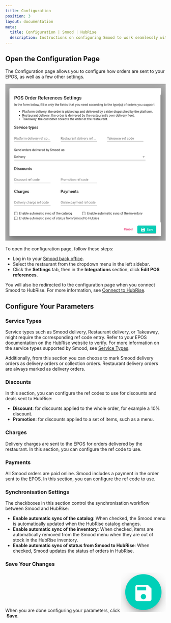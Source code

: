 ```yaml
---
title: Configuration
position: 3
layout: documentation
meta:
  title: Configuration | Smood | HubRise
  description: Instructions on configuring Smood to work seamlessly with your EPOS or other apps connected to HubRise. Configuration is simple.
---
```


## Open the Configuration Page

The Configuration page allows you to configure how orders are sent to your EPOS, as well as a few other settings.

![Smood configuration page](../images/003-en-configuration.png)

To open the configuration page, follow these steps:

- Log in to your [Smood back office](https://manager.smood.ch/).
- Select the restaurant from the dropdown menu in the left sidebar.
- Click the **Settings** tab, then in the **Integrations** section, click **Edit POS references**.

You will also be redirected to the configuration page when you connect Smood to HubRise. For more information, see [Connect to HubRise](/apps/smood/connect-hubrise).

## Configure Your Parameters

### Service Types

Service types such as Smood delivery, Restaurant delivery, or Takeaway, might require the corresponding ref code entry. Refer to your EPOS documentation on the HubRise website to verify. For more information on the service types supported by Smood, see [Service Types](/apps/smood/terminology#service-types).

Additionally, from this section you can choose to mark Smood delivery orders as delivery orders or collection orders. Restaurant delivery orders are always marked as delivery orders.

### Discounts

In this section, you can configure the ref codes to use for discounts and deals sent to HubRise:

- **Discount**: for discounts applied to the whole order, for example a 10% discount.
- **Promotion**: for discounts applied to a set of items, such as a menu.

### Charges

Delivery charges are sent to the EPOS for orders delivered by the restaurant. In this section, you can configure the ref code to use.

### Payments

All Smood orders are paid online. Smood includes a payment in the order sent to the EPOS. In this section, you can configure the ref code to use.

### Synchronisation Settings

The checkboxes in this section control the synchronisation workflow between Smood and HubRise:

- **Enable automatic sync of the catalog**: When checked, the Smood menu is automatically updated when the HubRise catalog changes.
- **Enable automatic sync of the inventory**: When checked, items are automatically removed from the Smood menu when they are out of stock in the HubRise inventory.
- **Enable automatic sync of status from Smood to HubRise**: When checked, Smood updates the status of orders in HubRise.

### Save Your Changes

When you are done configuring your parameters, click <InlineImage width="24" height="24">![Save icon](../images/save-icon.png)</InlineImage>&nbsp;**Save**.
